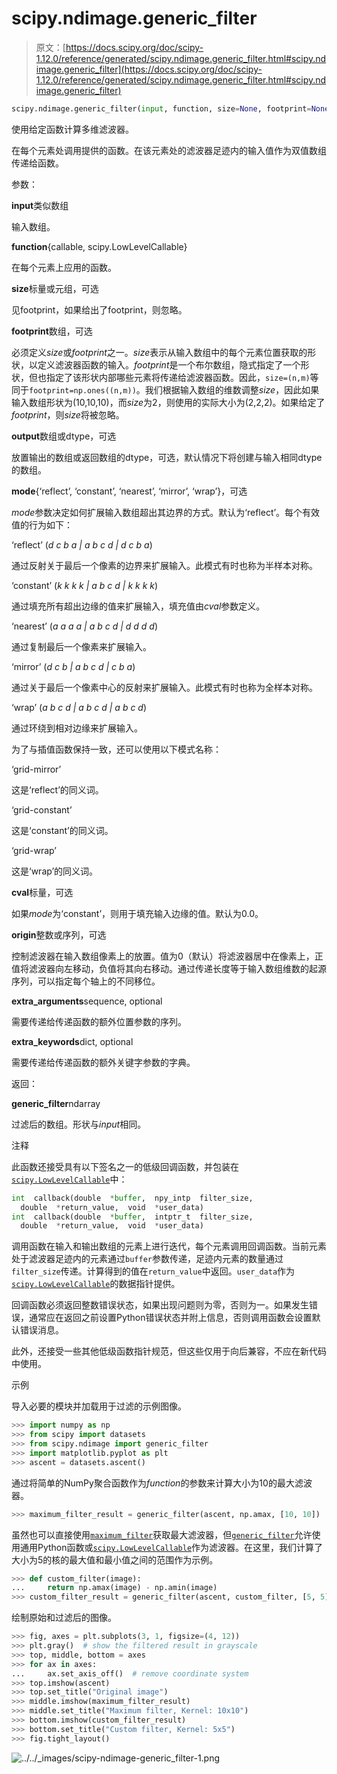 # scipy.ndimage.generic_filter

> 原文：[https://docs.scipy.org/doc/scipy-1.12.0/reference/generated/scipy.ndimage.generic_filter.html#scipy.ndimage.generic_filter](https://docs.scipy.org/doc/scipy-1.12.0/reference/generated/scipy.ndimage.generic_filter.html#scipy.ndimage.generic_filter)

```py
scipy.ndimage.generic_filter(input, function, size=None, footprint=None, output=None, mode='reflect', cval=0.0, origin=0, extra_arguments=(), extra_keywords=None)
```

使用给定函数计算多维滤波器。

在每个元素处调用提供的函数。在该元素处的滤波器足迹内的输入值作为双值数组传递给函数。

参数：

**input**类似数组

输入数组。

**function**{callable, scipy.LowLevelCallable}

在每个元素上应用的函数。

**size**标量或元组，可选

见footprint，如果给出了footprint，则忽略。

**footprint**数组，可选

必须定义*size*或*footprint*之一。*size*表示从输入数组中的每个元素位置获取的形状，以定义滤波器函数的输入。*footprint*是一个布尔数组，隐式指定了一个形状，但也指定了该形状内部哪些元素将传递给滤波器函数。因此，`size=(n,m)`等同于`footprint=np.ones((n,m))`。我们根据输入数组的维数调整*size*，因此如果输入数组形状为(10,10,10)，而*size*为2，则使用的实际大小为(2,2,2)。如果给定了*footprint*，则*size*将被忽略。

**output**数组或dtype，可选

放置输出的数组或返回数组的dtype，可选，默认情况下将创建与输入相同dtype的数组。

**mode**{‘reflect’, ‘constant’, ‘nearest’, ‘mirror’, ‘wrap’}，可选

*mode*参数决定如何扩展输入数组超出其边界的方式。默认为‘reflect’。每个有效值的行为如下：

‘reflect’ (*d c b a | a b c d | d c b a*)

通过反射关于最后一个像素的边界来扩展输入。此模式有时也称为半样本对称。

‘constant’ (*k k k k | a b c d | k k k k*)

通过填充所有超出边缘的值来扩展输入，填充值由*cval*参数定义。

‘nearest’ (*a a a a | a b c d | d d d d*)

通过复制最后一个像素来扩展输入。

‘mirror’ (*d c b | a b c d | c b a*)

通过关于最后一个像素中心的反射来扩展输入。此模式有时也称为全样本对称。

‘wrap’ (*a b c d | a b c d | a b c d*)

通过环绕到相对边缘来扩展输入。

为了与插值函数保持一致，还可以使用以下模式名称：

‘grid-mirror’

这是‘reflect’的同义词。

‘grid-constant’

这是‘constant’的同义词。

‘grid-wrap’

这是‘wrap’的同义词。

**cval**标量，可选

如果*mode*为‘constant’，则用于填充输入边缘的值。默认为0.0。

**origin**整数或序列，可选

控制滤波器在输入数组像素上的放置。值为0（默认）将滤波器居中在像素上，正值将滤波器向左移动，负值将其向右移动。通过传递长度等于输入数组维数的起源序列，可以指定每个轴上的不同移位。

**extra_arguments**sequence, optional

需要传递给传递函数的额外位置参数的序列。

**extra_keywords**dict, optional

需要传递给传递函数的额外关键字参数的字典。

返回：

**generic_filter**ndarray

过滤后的数组。形状与*input*相同。

注释

此函数还接受具有以下签名之一的低级回调函数，并包装在[`scipy.LowLevelCallable`](https://scipy.LowLevelCallable.html#scipy.LowLevelCallable "scipy.LowLevelCallable")中：

```py
int  callback(double  *buffer,  npy_intp  filter_size,
  double  *return_value,  void  *user_data)
int  callback(double  *buffer,  intptr_t  filter_size,
  double  *return_value,  void  *user_data) 
```

调用函数在输入和输出数组的元素上进行迭代，每个元素调用回调函数。当前元素处于滤波器足迹内的元素通过`buffer`参数传递，足迹内元素的数量通过`filter_size`传递。计算得到的值在`return_value`中返回。`user_data`作为[`scipy.LowLevelCallable`](https://scipy.LowLevelCallable.html#scipy.LowLevelCallable "scipy.LowLevelCallable")的数据指针提供。

回调函数必须返回整数错误状态，如果出现问题则为零，否则为一。如果发生错误，通常应在返回之前设置Python错误状态并附上信息，否则调用函数会设置默认错误消息。

此外，还接受一些其他低级函数指针规范，但这些仅用于向后兼容，不应在新代码中使用。

示例

导入必要的模块并加载用于过滤的示例图像。

```py
>>> import numpy as np
>>> from scipy import datasets
>>> from scipy.ndimage import generic_filter
>>> import matplotlib.pyplot as plt
>>> ascent = datasets.ascent() 
```

通过将简单的NumPy聚合函数作为*function*的参数来计算大小为10的最大滤波器。

```py
>>> maximum_filter_result = generic_filter(ascent, np.amax, [10, 10]) 
```

虽然也可以直接使用[`maximum_filter`](https://scipy.ndimage.maximum_filter.html#scipy.ndimage.maximum_filter "scipy.ndimage.maximum_filter")获取最大滤波器，但[`generic_filter`](#scipy.ndimage.generic_filter "scipy.ndimage.generic_filter")允许使用通用Python函数或[`scipy.LowLevelCallable`](https://scipy.LowLevelCallable.html#scipy.LowLevelCallable "scipy.LowLevelCallable")作为滤波器。在这里，我们计算了大小为5的核的最大值和最小值之间的范围作为示例。

```py
>>> def custom_filter(image):
...     return np.amax(image) - np.amin(image)
>>> custom_filter_result = generic_filter(ascent, custom_filter, [5, 5]) 
```

绘制原始和过滤后的图像。

```py
>>> fig, axes = plt.subplots(3, 1, figsize=(4, 12))
>>> plt.gray()  # show the filtered result in grayscale
>>> top, middle, bottom = axes
>>> for ax in axes:
...     ax.set_axis_off()  # remove coordinate system
>>> top.imshow(ascent)
>>> top.set_title("Original image")
>>> middle.imshow(maximum_filter_result)
>>> middle.set_title("Maximum filter, Kernel: 10x10")
>>> bottom.imshow(custom_filter_result)
>>> bottom.set_title("Custom filter, Kernel: 5x5")
>>> fig.tight_layout() 
```

![../../_images/scipy-ndimage-generic_filter-1.png](../Images/09ae5c180cc145c3006015c29c02ded5.png)
